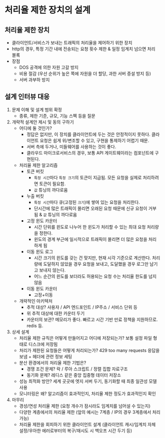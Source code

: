 # 처리율 제한 장치의 설계

## 처리율 제한 장치
- 클라이언트/서비스가 보내는 트래픽의 처리율을 제어하기 위한 장치
- http의 경우, 특정 기간 내에 전송되는 요청 횟수 제한 & 일정 임계치 넘으면 처리 블록
- 장점
    * DOS 공격에 의한 자원 고갈 방지
    * 비용 절감 (우선 순위가 높은 쪽에 자원을 더 할당, 과한 서버 증설 방지 등)
    * 서버 과부하 방지

## 설계 인터뷰 대응
1. 문제 이해 및 설계 범위 확정
    * 종류, 제한 기준, 규모, 기능 스펙 등을 질문
2. 개략적 설계안 제시 및 동의 구하기
    * 어디에 둘 것인가?
        + 정답은 없지만, 이 장치를 클라이언트에 두는 것은 안정적이지 못하다. 클라이언트 요청은 쉽게 위/변조할 수 있고, 구현을 통제하기 어렵기 때문.
        + 서버 측에 두거나, 미들웨어를 사용하는 것이 좋다.
        + 클라우드 마이크로서비스의 경우, 보통 API 게이트웨이라는 컴포넌트에 구현된다.
    * 처리율 제한 알고리즘
        + 토큰 버킷
            - `특정 시간`마다 `특정 크기`의 토큰이 지급됨. 모든 요청을 실제로 처리하려면 토큰이 필요함.
            - `값` 튜닝의 까다로움
        + 누출 버킷
            - `특정 시간`마다 큐(고정된 `크기`)에 쌓여 있는 요청을 처리한다.
            - 단시간에 많은 트래픽이 몰리면 오래된 요청 때문에 신규 요청이 거부됨 & `값` 튜닝의 까다로움
        + 고정 윈도 카운터
            - 시간 단위를 윈도로 나누어 한 윈도가 처리할 수 있는 최대 요청 처리량을 정한다.
            - 윈도의 경계 부근에 일시적으로 트래픽이 몰리면 더 많은 요청을 처리하게 됨
        + 이동 윈도 로그
            - 시간 크기의 윈도를 갖는 건 맞지만, 현재 시각 기준으로 계산한다. 처리량에 도달하지 않았을 경우 요청을 보내고, 도달했을 경우 로그만 남기고 보내지 않는다.
            - 어느 순간의 윈도를 보더라도 허용되는 요청 수는 처리율 한도를 넘지 않음
        + 이동 윈도 카운터
            - 고정+이동
    * 개략적인 아키텍처
        + 추적 대상? 사용자 / API 엔드포인트 / IP주소 / 서비스 단위 등
        + 위 추적 대상에 대한 카운터 두기
        + 카운터의 보관? 메모리가 좋다. 빠르고 시간 기반 만료 정책을 지원하므로. redis 등.
3. 상세 설계
    * 처리율 제한 규칙은 어떻게 만들어지고 어디에 저장되는가? 보통 설정 파일 형태로 디스크에 저장됨
    * 처리가 제한된 요청들은 어떻게 처리되는가? 429 too many requests 응답을 보냄 + 헤더에 관련 정보 세팅
    * 분산 환경에서의 처리율 제한 기법은?
        + 경쟁 조건 문제? 락 / 루아 스크립트 / 정렬 집합 자료구조
        + 동기화 문제? 레디스 같은 중앙 집중형 데이터 저장소
    * 성능 최적화 방안? 세계 곳곳에 엣지 서버 두기, 동기화할 때 최종 일관성 모델 사용
    * 모니터링은 왜? 알고리즘이 효과적인지, 처리율 제한 정도가 효과적인지 확인
4. 마무리
    * 경성/연성 처리율 제한 (요청 개수가 잠시라도 임계치를 넘어설 수 있는지)
    * 다양한 계층에서의 처리율 제한 (앞의 예시는 7계층 / IP의 경우 3계층에서 처리 가능)
    * 처리율 제한을 회피하기 위한 클라이언트 설계 (클라이언트 캐시/임계치 자체 설정/우아한 에러로부터의 복구/재시도 시 백오프 시간 두기 등)